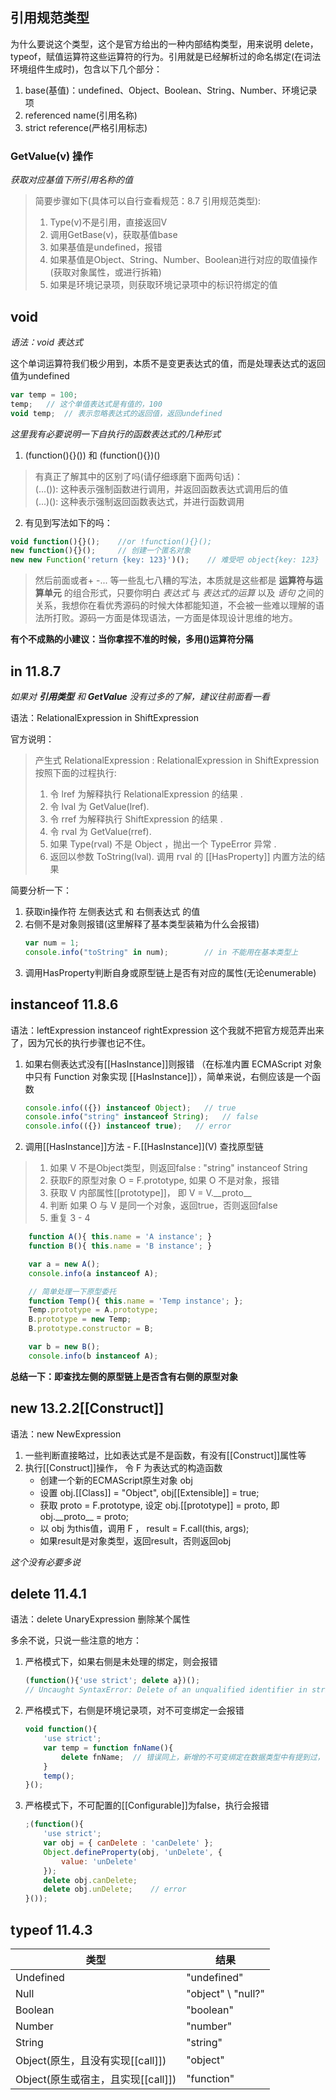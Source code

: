 ## 引用规范类型
为什么要说这个类型，这个是官方给出的一种内部结构类型，用来说明 delete，typeof，赋值运算符这些运算符的行为。引用就是已经解析过的命名绑定(在词法环境组件生成时)，包含以下几个部分：  
1. base(基值)：undefined、Object、Boolean、String、Number、环境记录项
2. referenced name(引用名称)
3. strict reference(严格引用标志)
### GetValue(v) 操作
*获取对应基值下所引用名称的值*
>简要步骤如下(具体可以自行查看规范：8.7 引用规范类型):  
>1. Type(v)不是引用，直接返回V
>2. 调用GetBase(v)，获取基值base
>3. 如果基值是undefined，报错
>4. 如果基值是Object、String、Number、Boolean进行对应的取值操作(获取对象属性，或进行拆箱)
>5. 如果是环境记录项，则获取环境记录项中的标识符绑定的值



## void
_语法：void 表达式_

这个单词运算符我们极少用到，本质不是变更表达式的值，而是处理表达式的返回值为undefined
```js
var temp = 100;
temp;   // 这个单值表达式是有值的，100
void temp;  // 表示忽略表达式的返回值，返回undefined
```
*这里我有必要说明一下自执行的函数表达式的几种形式*
1. (function(){}()) 和 (function(){})()
>有真正了解其中的区别了吗(请仔细琢磨下面两句话)：  
    (...()): 这种表示强制函数进行调用，并返回函数表达式调用后的值  
    (...)(): 这种表示强制返回函数表达式，并进行函数调用
2. 有见到写法如下的吗：
```js
void function(){}();    //or !function(){}(); 
new function(){}();     // 创建一个匿名对象
new new Function('return {key: 123}')();    // 难受吧 object{key: 123}
```
>然后前面或者+ -... 等一些乱七八糟的写法，本质就是这些都是 **运算符与运算单元** 的组合形式，只要你明白 _表达式_ 与 _表达式的运算_ 以及 _语句_ 之间的关系，我想你在看优秀源码的时候大体都能知道，不会被一些难以理解的语法所打败。源码一方面是体现语法，一方面是体现设计思维的地方。

__有个不成熟的小建议：当你拿捏不准的时候，多用()运算符分隔__

## in 11.8.7
_如果对 **引用类型** 和 **GetValue** 没有过多的了解，建议往前面看一看_

语法：RelationalExpression in ShiftExpression

官方说明：
>产生式 RelationalExpression : RelationalExpression in ShiftExpression 按照下面的过程执行:
>1. 令 lref 为解释执行 RelationalExpression 的结果 .  
>2. 令 lval 为 GetValue(lref).  
>3. 令 rref 为解释执行 ShiftExpression 的结果 .  
>4. 令 rval 为 GetValue(rref).  
>5. 如果 Type(rval) 不是 Object ，抛出一个 TypeError 异常 .  
>6. 返回以参数 ToString(lval). 调用 rval 的 [[HasProperty]] 内置方法的结果

简要分析一下：
1. 获取in操作符 左侧表达式 和 右侧表达式 的值
2. 右侧不是对象则报错(这里解释了基本类型装箱为什么会报错)
    ```js
    var num = 1;
    console.info("toString" in num);        // in 不能用在基本类型上
    ```
3. 调用HasProperty判断自身或原型链上是否有对应的属性(无论enumerable)

## instanceof 11.8.6
语法：leftExpression instanceof rightExpression
这个我就不把官方规范弄出来了，因为冗长的执行步骤也记不住。

1. 如果右侧表达式没有[[HasInstance]]则报错 （在标准内置 ECMAScript 对象中只有 Function 对象实现 [[HasInstance]]），简单来说，右侧应该是一个函数
    ```js
    console.info(({}) instanceof Object);   // true
    console.info("string" instanceof String);   // false
    console.info(({}) instanceof true);   // error
    ```
2. 调用[[HasInstance]]方法 - F.[[HasInstance]]\(V\) 查找原型链
>1. 如果 V 不是Object类型，则返回false : "string" instanceof String
>2. 获取F的原型对象 O = F.prototype, 如果 O 不是对象，报错
>3. 获取 V 内部属性[[prototype]]， 即 V = V.\_\_proto__ 
>4. 判断 如果 O 与 V 是同一个对象，返回true，否则返回false
>5. 重复 3 - 4  

```js
    function A(){ this.name = 'A instance'; }
    function B(){ this.name = 'B instance'; }

    var a = new A();
    console.info(a instanceof A);

    // 简单处理一下原型委托
    function Temp(){ this.name = 'Temp instance'; };
    Temp.prototype = A.prototype;
    B.prototype = new Temp;
    B.prototype.constructor = B;

    var b = new B();
    console.info(b instanceof A);
```
**总结一下：即查找左侧的原型链上是否含有右侧的原型对象**


## new 13.2.2[[Construct]]
语法：new NewExpression
1. 一些判断直接略过，比如表达式是不是函数，有没有[[Construct]]属性等
2. 执行[[Construct]]操作， 令 F 为表达式的构造函数
    * 创建一个新的ECMAScript原生对象 obj
    * 设置 obj.[[Class]] = "Object", obj[[Extensible]] = true;
    * 获取 proto = F.prototype, 设定 obj.[[prototype]] = proto, 即obj.\_\_proto__ = proto;
    * 以 obj 为this值，调用 F ， result = F.call(this, args);
    * 如果result是对象类型，返回result，否则返回obj

_这个没有必要多说_

## delete 11.4.1
语法：delete UnaryExpression 删除某个属性

多余不说，只说一些注意的地方：
1. 严格模式下，如果右侧是未处理的绑定，则会报错
    ```js
    (function(){'use strict'; delete a})();
    // Uncaught SyntaxError: Delete of an unqualified identifier in strict mode.
    ```
2. 严格模式下，右侧是环境记录项，对不可变绑定一会报错
    ```js
    void function(){
        'use strict';
        var temp = function fnName(){
            delete fnName;  // 错误同上，新增的不可变绑定在数据类型中有提到过，详情参考上一篇文章
        }
        temp();
    }();
    ```
3. 严格模式下，不可配置的[[Configurable]]为false，执行会报错
    ```js
    ;(function(){
        'use strict';
        var obj = { canDelete : 'canDelete' };
        Object.defineProperty(obj, 'unDelete', {
            value: 'unDelete'
        });
        delete obj.canDelete;
        delete obj.unDelete;    // error
    }());
    ```

## typeof 11.4.3

|  类型   | 结果  |
|  ----  | ----  |
| Undefined  | "undefined" |
| Null  | "object" \ "null?" |
| Boolean  | "boolean" |
| Number  | "number" |
| String  | "string" |
| Object(原生，且没有实现[[call]])  | "object" |
| Object(原生或宿主，且实现[[call]])   | "function" |

